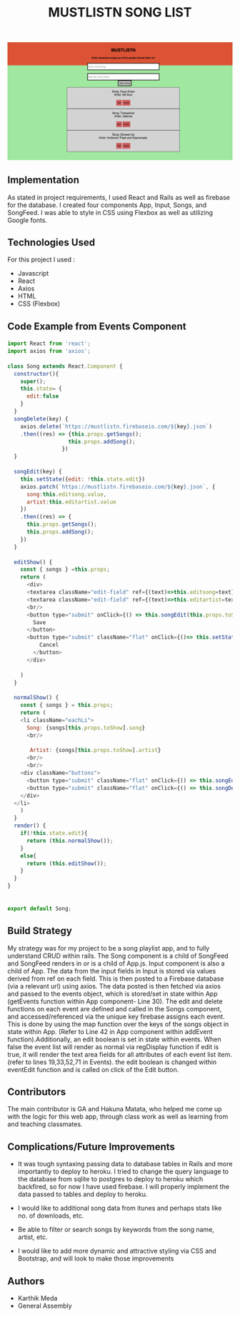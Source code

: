 
# <center> MUSTLISTN SONG LIST</center>
<br>

![Screen Shot of the website/app](./mustlistn.png)


## Implementation
As stated in project requirements, I used React and Rails as well as firebase for the database. I created four components App, Input, Songs, and SongFeed. I was able to style in CSS using Flexbox as well as utilizing Google fonts.


## Technologies Used

For this project I used :
- Javascript
- React
- Axios
- HTML
- CSS (Flexbox)



## Code Example from Events Component

```javascript
import React from 'react';
import axios from 'axios';

class Song extends React.Component {
  constructor(){
    super();
    this.state= {
      edit:false
    }
  }
  songDelete(key) {
    axios.delete(`https://mustlistn.firebaseio.com/${key}.json`)
    .then((res) => {this.props.getSongs();
                   this.props.addSong();
                 })
  }

  songEdit(key) {
    this.setState({edit: !this.state.edit})
    axios.patch(`https://mustlistn.firebaseio.com/${key}.json`, {
      song:this.editsong.value,
      artist:this.editartist.value
    })
    .then((res) => {
      this.props.getSongs();
      this.props.addSong();
    })
  }

  editShow() {
    const { songs } =this.props;
    return (
      <div>
      <textarea className="edit-field" ref={(text)=>this.editsong=text} defaultValue={songs[this.props.toShow].song} /><br/>
      <textarea className="edit-field" ref={(text)=>this.editartist=text} defaultValue={songs[this.props.toShow].artist} />
      <br/>
      <button type="submit" onClick={() => this.songEdit(this.props.toShow)} className="flat">
        Save
      </button>
      <button type="submit" className="flat" onClick={()=> this.setState({edit:!this.state.edit})}>
          Cancel
        </button>
      </div>

    )
  }

  normalShow() {
    const { songs } = this.props;
    return (
    <li className="eachLi">
      Song: {songs[this.props.toShow].song}
      <br/>

       Artist: {songs[this.props.toShow].artist}
      <br/>
      <br/>
    <div className="buttons">
      <button type="submit" className="flat" onClick={() => this.songEdit(this.props.toShow)} className="flat">Edit</button>
      <button type="submit" className="flat" onClick={() => this.songDelete(this.props.toShow)} className="flat">Delete</button>
    </div>
  </li>
    )
  }
  render() {
    if(!this.state.edit){
      return (this.normalShow());
    }
    else{
      return (this.editShow());
    }
  }
}


export default Song;


```

## Build Strategy

My strategy was for my project to be a song playlist app, and to fully understand CRUD within rails. The Song component is a child of SongFeed and SongFeed renders in or is a child of App.js. Input component is also a child of App. The data from the input fields in Input is stored via values derived from ref on each field. This is then posted to a Firebase database (via a relevant url) using axios. The data posted is then fetched via axios and passed to the events object, which is stored/set in state within App (getEvents function within App component- Line 30). The edit and delete functions on each event are defined and called in the Songs component, and accessed/referenced via the unique key firebase  assigns each event. This is done by using the map function over the keys of the songs object in state within App. (Refer to Line 42 in App component within addEvent function).Additionally, an edit boolean is set in state within events. When false the event list will render as normal via regDisplay function  if edit is true, it will render the text area fields for all attributes of each event list item. (refer to lines 19,33,52,71 in Events). the edit boolean is changed within eventEdit function and is called on click of the Edit button.



## Contributors
The main contributor is GA and Hakuna Matata, who helped me come up with the logic for this web app, through class work as well as learning from and teaching classmates.

## Complications/Future Improvements

- It was tough syntaxing passing data to database tables in Rails and more importantly to deploy to heroku. I tried to change the query language to the database from sqlite to postgres to deploy to heroku which backfired, so for now I have used firebase. I will properly implement the data passed to tables and deploy to heroku.

- I would like to additional song data from itunes and perhaps stats like no. of downloads, etc.

- Be able to filter or search songs by keywords from the song name, artist, etc.


- I would like to add more dynamic and attractive styling via CSS and Bootstrap, and will look to make those improvements


## Authors

- Karthik Meda
- General Assembly
